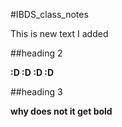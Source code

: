 #IBDS_class_notes

This is new text I added

##heading 2

**:D :D :D :D**

##heading 3

**why does not it get bold**